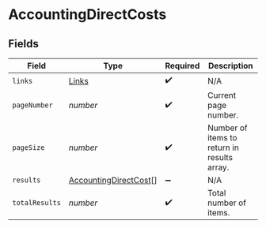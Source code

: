 # AccountingDirectCosts


## Fields

| Field                                                                 | Type                                                                  | Required                                                              | Description                                                           |
| --------------------------------------------------------------------- | --------------------------------------------------------------------- | --------------------------------------------------------------------- | --------------------------------------------------------------------- |
| `links`                                                               | [Links](../../models/shared/links.md)                                 | :heavy_check_mark:                                                    | N/A                                                                   |
| `pageNumber`                                                          | *number*                                                              | :heavy_check_mark:                                                    | Current page number.                                                  |
| `pageSize`                                                            | *number*                                                              | :heavy_check_mark:                                                    | Number of items to return in results array.                           |
| `results`                                                             | [AccountingDirectCost](../../models/shared/accountingdirectcost.md)[] | :heavy_minus_sign:                                                    | N/A                                                                   |
| `totalResults`                                                        | *number*                                                              | :heavy_check_mark:                                                    | Total number of items.                                                |